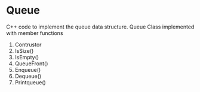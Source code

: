# Queue
C++ code to implement the queue data structure.
Queue Class implemented with member functions 
1) Contrustor
2) IsSize()
3) IsEmpty()
4) QueueFront()
5) Enqueue()
6) Dequeue()
7) Printqueue()
